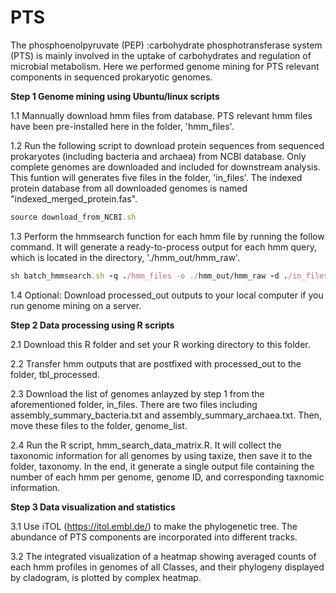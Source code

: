 # PTS
The phosphoenolpyruvate (PEP) :carbohydrate phosphotransferase system (PTS) is mainly involved in the uptake of carbohydrates and regulation of microbial metabolism. Here we performed genome mining for PTS relevant components in sequenced prokaryotic genomes.



**Step 1 Genome mining using Ubuntu/linux scripts**

1.1 Mannually download hmm files from database. PTS relevant hmm files have been pre-installed here in the folder, 'hmm_files'.
  
1.2 Run the following script to download protein sequences from sequenced prokaryotes (including bacteria and archaea) from NCBI database. Only complete genomes are downloaded and included for downstream analysis. This funtion will generates five files in the folder, 'in_files'. The indexed protein database from all downloaded genomes is named "indexed_merged_protein.fas".
  
  ```ruby
  source download_from_NCBI.sh
  ```
  
1.3 Perform the hmmsearch function for each hmm file by running the follow command. It will generate a ready-to-process output for each hmm query, which is located in the directory, './hmm_out/hmm_raw'.

  ```ruby
  sh batch_hmmsearch.sh -q ./hmm_files -o ./hmm_out/hmm_raw -d ./in_files/indexed_merged_protein.faa
  ```
  
  
1.4 Optional: Download processed_out outputs to your local computer if you run genome mining on a server. 
  
  
  
**Step 2 Data processing using R scripts**
  
  2.1 Download this R folder and set your R working directory to this folder. 
  
  2.2 Transfer hmm outputs that are postfixed with processed_out to the folder, tbl_processed.
  
  2.3 Download the list of genomes anlayzed by step 1 from the aforementioned folder, in_files. There are two files including assembly_summary_bacteria.txt and assembly_summary_archaea.txt. Then, move these files to the folder, genome_list. 
  
  2.4 Run the R script, hmm_search_data_matrix.R. It will collect the taxonomic information for all genomes by using taxize, then save it to the folder, taxonomy. In the end, it generate a single output file containing the number of each hmm per genome, genome ID, and  corresponding taxnomic information.
  
  
  
**Step 3 Data visualization and statistics**
   
   3.1 Use iTOL (https://itol.embl.de/) to make the phylogenetic tree. The abundance of PTS components are incorporated into different tracks.
   
   3.2 The integrated visualization of a heatmap showing averaged counts of each hmm profiles in genomes of all Classes, and their phylogeny displayed by cladogram, is plotted by complex heatmap.
  

